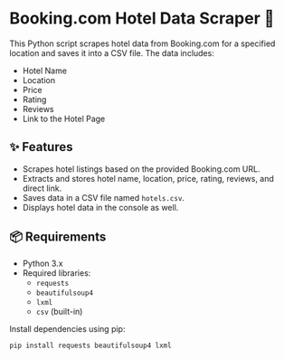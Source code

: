 # Booking.com Hotel Data Scraper 🏨

This Python script scrapes hotel data from Booking.com for a specified location and saves it into a CSV file. The data includes:

- Hotel Name
- Location
- Price
- Rating
- Reviews
- Link to the Hotel Page

## ✨ Features

- Scrapes hotel listings based on the provided Booking.com URL.
- Extracts and stores hotel name, location, price, rating, reviews, and direct link.
- Saves data in a CSV file named `hotels.csv`.
- Displays hotel data in the console as well.

## 📦 Requirements

- Python 3.x
- Required libraries:
  - `requests`
  - `beautifulsoup4`
  - `lxml`
  - `csv` (built-in)

Install dependencies using pip:

```bash
pip install requests beautifulsoup4 lxml
